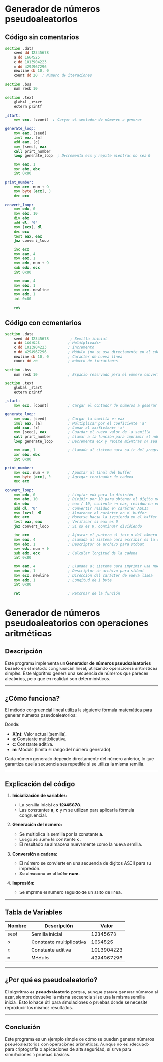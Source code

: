 # Generador de números pseudoaleatorios

## Código sin comentarios
```asm
section .data
    seed dd 12345678
    a dd 1664525
    c dd 1013904223
    m dd 4294967296
    newline db 10, 0
    count dd 20  ; Número de iteraciones

section .bss
    num resb 10

section .text
    global _start
    extern printf

_start:
    mov ecx, [count]  ; Cargar el contador de números a generar

generate_loop:
    mov eax, [seed]
    imul eax, [a]
    add eax, [c]
    mov [seed], eax
    call print_number
    loop generate_loop  ; Decrementa ecx y repite mientras no sea 0

    mov eax, 1
    xor ebx, ebx
    int 0x80

print_number:
    mov ecx, num + 9
    mov byte [ecx], 0
    dec ecx

convert_loop:
    mov edx, 0
    mov ebx, 10
    div ebx
    add dl, '0'
    mov [ecx], dl
    dec ecx
    test eax, eax
    jnz convert_loop

    inc ecx
    mov eax, 4
    mov ebx, 1
    mov edx, num + 9
    sub edx, ecx
    int 0x80

    mov eax, 4
    mov ebx, 1
    mov ecx, newline
    mov edx, 1
    int 0x80

    ret
```

## Código con comentarios
```asm
section .data
    seed dd 12345678          ; Semilla inicial
    a dd 1664525             ; Multiplicador
    c dd 1013904223          ; Incremento
    m dd 4294967296          ; Módulo (no se usa directamente en el código)
    newline db 10, 0         ; Caracter de nueva línea
    count dd 20              ; Número de iteraciones

section .bss
    num resb 10              ; Espacio reservado para el número convertido en string

section .text
    global _start
    extern printf

_start:
    mov ecx, [count]         ; Cargar el contador de números a generar

generate_loop:
    mov eax, [seed]          ; Cargar la semilla en eax
    imul eax, [a]            ; Multiplicar por el coeficiente 'a'
    add eax, [c]             ; Sumar el coeficiente 'c'
    mov [seed], eax          ; Guardar el nuevo valor de la semilla
    call print_number        ; Llamar a la función para imprimir el número
    loop generate_loop       ; Decrementa ecx y repite mientras no sea 0

    mov eax, 1               ; Llamada al sistema para salir del programa
    xor ebx, ebx
    int 0x80

print_number:
    mov ecx, num + 9         ; Apuntar al final del buffer
    mov byte [ecx], 0        ; Agregar terminador de cadena
    dec ecx

convert_loop:
    mov edx, 0               ; Limpiar edx para la división
    mov ebx, 10              ; Dividir por 10 para obtener el dígito menos significativo
    div ebx                  ; eax / 10, cociente en eax, residuo en edx
    add dl, '0'              ; Convertir residuo en carácter ASCII
    mov [ecx], dl            ; Almacenar el carácter en el buffer
    dec ecx                  ; Moverse hacia la izquierda en el buffer
    test eax, eax            ; Verificar si eax es 0
    jnz convert_loop         ; Si no es 0, continuar dividiendo

    inc ecx                  ; Ajustar el puntero al inicio del número
    mov eax, 4               ; Llamada al sistema para escribir en la salida estándar
    mov ebx, 1               ; Descriptor de archivo para stdout
    mov edx, num + 9
    sub edx, ecx             ; Calcular longitud de la cadena
    int 0x80

    mov eax, 4               ; Llamada al sistema para imprimir una nueva línea
    mov ebx, 1               ; Descriptor de archivo para stdout
    mov ecx, newline         ; Dirección del carácter de nueva línea
    mov edx, 1               ; Longitud de 1 byte
    int 0x80

    ret                      ; Retornar de la función
```

# Generador de números pseudoaleatorios con operaciones aritméticas

## Descripción
Este programa implementa un **Generador de números pseudoaleatorios** basado en el método congruencial lineal, utilizando operaciones aritméticas simples. Este algoritmo genera una secuencia de números que parecen aleatorios, pero que en realidad son determinísticos.

---

## ¿Cómo funciona?
El método congruencial lineal utiliza la siguiente fórmula matemática para generar números pseudoaleatorios:



Donde:
- **X(n)**: Valor actual (semilla).
- **a**: Constante multiplicativa.
- **c**: Constante aditiva.
- **m**: Módulo (limita el rango del número generado).

Cada número generado depende directamente del número anterior, lo que garantiza que la secuencia sea repetible si se utiliza la misma semilla.

---

## Explicación del código

1. **Inicialización de variables:**
   - La semilla inicial es **12345678**.
   - Las constantes **a**, **c** y **m** se utilizan para aplicar la fórmula congruencial.
   
2. **Generación del número:**
   - Se multiplica la semilla por la constante **a**.
   - Luego se suma la constante **c**.
   - El resultado se almacena nuevamente como la nueva semilla.

3. **Conversión a cadena:**
   - El número se convierte en una secuencia de dígitos ASCII para su impresión.
   - Se almacena en el búfer **num**.

4. **Impresión:**
   - Se imprime el número seguido de un salto de línea.

---

## Tabla de Variables

| Nombre | Descripción           | Valor           |
|--------|---------------------|---------------|
| `seed` | Semilla inicial     | 12345678      |
| `a`    | Constante multiplicativa | 1664525      |
| `c`    | Constante aditiva   | 1013904223    |
| `m`    | Módulo             | 4294967296    |

---

## ¿Por qué es pseudoaleatorio?
El algoritmo es **pseudoaleatorio** porque, aunque parece generar números al azar, siempre devuelve la misma secuencia si se usa la misma semilla inicial. Esto lo hace útil para simulaciones o pruebas donde se necesite reproducir los mismos resultados.

---

## Conclusión
Este programa es un ejemplo simple de cómo se pueden generar números pseudoaleatorios con operaciones aritméticas. Aunque no es adecuado para criptografía o aplicaciones de alta seguridad, sí sirve para simulaciones o pruebas básicas.




